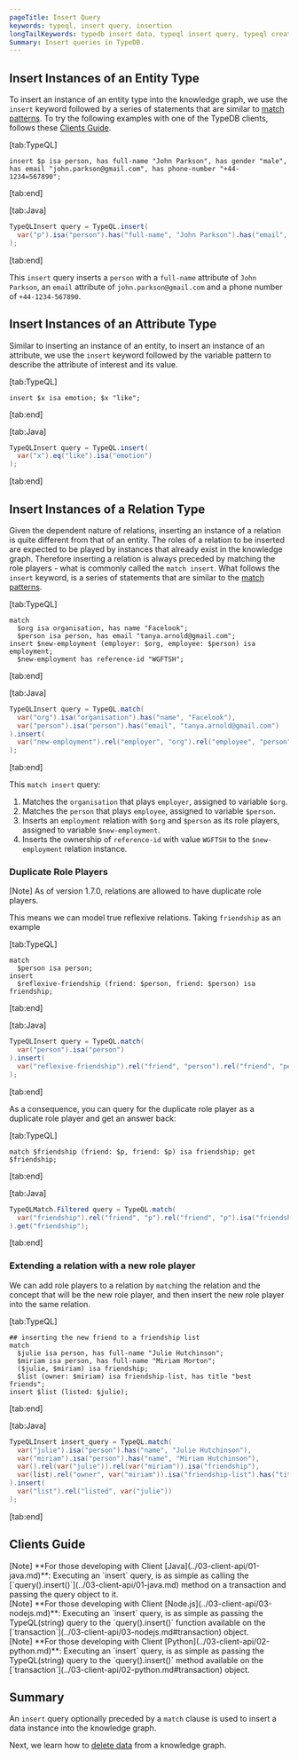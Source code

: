 ```yaml
---
pageTitle: Insert Query
keywords: typeql, insert query, insertion
longTailKeywords: typedb insert data, typeql insert query, typeql create instances
Summary: Insert queries in TypeDB.
---
```


## Insert Instances of an Entity Type
To insert an instance of an entity type into the knowledge graph, we use the `insert` keyword followed by a series of statements that are similar to [match patterns](../11-query/01-match-clause.md#match-instances-of-an-entity). To try the following examples with one of the TypeDB clients, follows these [Clients Guide](#clients-guide).

<div class="tabs dark">

[tab:TypeQL]
```typeql
insert $p isa person, has full-name "John Parkson", has gender "male", has email "john.parkson@gmail.com", has phone-number "+44-1234=567890";
```
[tab:end]

[tab:Java]
```java
TypeQLInsert query = TypeQL.insert(
  var("p").isa("person").has("full-name", "John Parkson").has("email", "john.parkson@gmail.com").has("phone-number", "+44-1234-567890")
);
```
[tab:end]
</div>

This `insert` query inserts a `person` with a `full-name` attribute of `John Parkson`, an `email` attribute of `john.parkson@gmail.com` and a phone number of `+44-1234-567890`.

## Insert Instances of an Attribute Type
Similar to inserting an instance of an entity, to insert an instance of an attribute, we use the `insert` keyword followed by the variable pattern to describe the attribute of interest and its value.

<div class="tabs dark">

[tab:TypeQL]
```typeql
insert $x isa emotion; $x "like";
```
[tab:end]

[tab:Java]
```java
TypeQLInsert query = TypeQL.insert(
  var("x").eq("like").isa("emotion")
);
```
[tab:end]
</div>

## Insert Instances of a Relation Type
Given the dependent nature of relations, inserting an instance of a relation is quite different from that of an entity. The roles of a relation to be inserted are expected to be played by instances that already exist in the knowledge graph. Therefore inserting a relation is always preceded by matching the role players - what is commonly called the `match insert`. What follows the `insert` keyword, is a series of statements that are similar to the [match patterns](../11-query/01-match-clause.md#match-instances-of-a-relation).

<div class="tabs dark">

[tab:TypeQL]
```typeql
match
  $org isa organisation, has name "Facelook";
  $person isa person, has email "tanya.arnold@gmail.com";
insert $new-employment (employer: $org, employee: $person) isa employment;
  $new-employment has reference-id "WGFTSH";
```
[tab:end]

[tab:Java]
```java
TypeQLInsert query = TypeQL.match(
  var("org").isa("organisation").has("name", "Facelook"),
  var("person").isa("person").has("email", "tanya.arnold@gmail.com")
).insert(
  var("new-employment").rel("employer", "org").rel("employee", "person").has("reference-id", "WGFTSH").isa("employment")
);
```
[tab:end]
</div>

This `match insert` query:
1. Matches the `organisation` that plays `employer`, assigned to variable `$org`.
2. Matches the `person` that plays `employee`, assigned to variable `$person`.
3. Inserts an `employment` relation with `$org` and `$person` as its role players, assigned to variable `$new-employment`.
4. Inserts the ownership of `reference-id` with value `WGFTSH` to the `$new-employment` relation instance.

### Duplicate Role Players

<div class="note">
[Note]
As of version 1.7.0, relations are allowed to have duplicate role players. 
</div>

This means we can model true reflexive relations. Taking `friendship` as an example

<div class="tabs dark">

[tab:TypeQL]
```typeql
match
  $person isa person;
insert
  $reflexive-friendship (friend: $person, friend: $person) isa friendship;
```
[tab:end]

[tab:Java]
```java
TypeQLInsert query = TypeQL.match(
  var("person").isa("person")
).insert(
  var("reflexive-friendship").rel("friend", "person").rel("friend", "person").isa("friendship")
);
```
[tab:end]
</div>

As a consequence, you can query for the duplicate role player as a duplicate role player and get an answer back:

<div class="tabs dark">

[tab:TypeQL]
```typeql
match $friendship (friend: $p, friend: $p) isa friendship; get $friendship;
```
[tab:end]

[tab:Java]
```java
TypeQLMatch.Filtered query = TypeQL.match(
  var("friendship").rel("friend", "p").rel("friend", "p").isa("friendship")
).get("friendship");
```
[tab:end]
</div>

### Extending a relation with a new role player
We can add role players to a relation by `match`ing the relation and the concept that will be the new role player, and then insert the new role player into the same relation.

<div class="tabs dark">

[tab:TypeQL]
<!-- test-ignore -->
```TypeQL
## inserting the new friend to a friendship list
match
  $julie isa person, has full-name "Julie Hutchinson";
  $miriam isa person, has full-name "Miriam Morton";
  ($julie, $miriam) isa friendship;
  $list (owner: $miriam) isa friendship-list, has title "best friends";
insert $list (listed: $julie);
```
[tab:end]

[tab:Java]
<!-- test-ignore -->
```java
TypeQLInsert insert_query = TypeQL.match(
  var("julie").isa("person").has("name", "Julie Hutchinson"),
  var("miriam").isa("person").has("name", "Miriam Hutchinson"),
  var().rel(var("julie")).rel(var("miriam")).isa("friendship"),
  var(list).rel("owner", var("miriam")).isa("friendship-list").has("title", "best friends")
).insert(
  var("list").rel("listed", var("julie"))
);
```
[tab:end]
</div>


## Clients Guide

<div class = "note">
[Note]
**For those developing with Client [Java](../03-client-api/01-java.md)**: Executing an `insert` query, is as simple as calling the [`query().insert()`](../03-client-api/01-java.md) method on a transaction and passing the query object to it.
</div>

<div class = "note">
[Note]
**For those developing with Client [Node.js](../03-client-api/03-nodejs.md)**: Executing an `insert` query, is as simple as passing the TypeQL(string) query to the `query().insert()` function available on the [`transaction`](../03-client-api/03-nodejs.md#transaction) object.
</div>

<div class = "note">
[Note]
**For those developing with Client [Python](../03-client-api/02-python.md)**: Executing an `insert` query, is as simple as passing the TypeQL(string) query to the `query().insert()` method available on the [`transaction`](../03-client-api/02-python.md#transaction) object.
</div>

## Summary
An `insert` query optionally preceded by a `match` clause is used to insert a data instance into the knowledge graph.

Next, we learn how to [delete data](../11-query/04-delete-query.md) from a knowledge graph.

